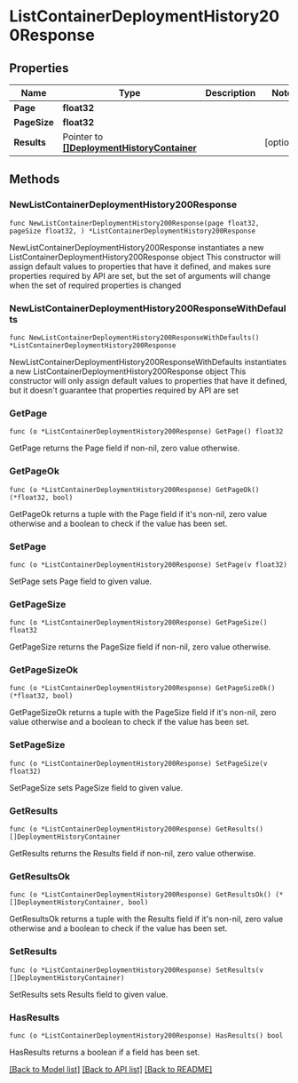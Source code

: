 # ListContainerDeploymentHistory200Response

## Properties

Name | Type | Description | Notes
------------ | ------------- | ------------- | -------------
**Page** | **float32** |  | 
**PageSize** | **float32** |  | 
**Results** | Pointer to [**[]DeploymentHistoryContainer**](DeploymentHistoryContainer.md) |  | [optional] 

## Methods

### NewListContainerDeploymentHistory200Response

`func NewListContainerDeploymentHistory200Response(page float32, pageSize float32, ) *ListContainerDeploymentHistory200Response`

NewListContainerDeploymentHistory200Response instantiates a new ListContainerDeploymentHistory200Response object
This constructor will assign default values to properties that have it defined,
and makes sure properties required by API are set, but the set of arguments
will change when the set of required properties is changed

### NewListContainerDeploymentHistory200ResponseWithDefaults

`func NewListContainerDeploymentHistory200ResponseWithDefaults() *ListContainerDeploymentHistory200Response`

NewListContainerDeploymentHistory200ResponseWithDefaults instantiates a new ListContainerDeploymentHistory200Response object
This constructor will only assign default values to properties that have it defined,
but it doesn't guarantee that properties required by API are set

### GetPage

`func (o *ListContainerDeploymentHistory200Response) GetPage() float32`

GetPage returns the Page field if non-nil, zero value otherwise.

### GetPageOk

`func (o *ListContainerDeploymentHistory200Response) GetPageOk() (*float32, bool)`

GetPageOk returns a tuple with the Page field if it's non-nil, zero value otherwise
and a boolean to check if the value has been set.

### SetPage

`func (o *ListContainerDeploymentHistory200Response) SetPage(v float32)`

SetPage sets Page field to given value.


### GetPageSize

`func (o *ListContainerDeploymentHistory200Response) GetPageSize() float32`

GetPageSize returns the PageSize field if non-nil, zero value otherwise.

### GetPageSizeOk

`func (o *ListContainerDeploymentHistory200Response) GetPageSizeOk() (*float32, bool)`

GetPageSizeOk returns a tuple with the PageSize field if it's non-nil, zero value otherwise
and a boolean to check if the value has been set.

### SetPageSize

`func (o *ListContainerDeploymentHistory200Response) SetPageSize(v float32)`

SetPageSize sets PageSize field to given value.


### GetResults

`func (o *ListContainerDeploymentHistory200Response) GetResults() []DeploymentHistoryContainer`

GetResults returns the Results field if non-nil, zero value otherwise.

### GetResultsOk

`func (o *ListContainerDeploymentHistory200Response) GetResultsOk() (*[]DeploymentHistoryContainer, bool)`

GetResultsOk returns a tuple with the Results field if it's non-nil, zero value otherwise
and a boolean to check if the value has been set.

### SetResults

`func (o *ListContainerDeploymentHistory200Response) SetResults(v []DeploymentHistoryContainer)`

SetResults sets Results field to given value.

### HasResults

`func (o *ListContainerDeploymentHistory200Response) HasResults() bool`

HasResults returns a boolean if a field has been set.


[[Back to Model list]](../README.md#documentation-for-models) [[Back to API list]](../README.md#documentation-for-api-endpoints) [[Back to README]](../README.md)


